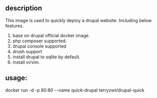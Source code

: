 ## description
This image is used to quickly deploy a drupal website. Including below features.
1. base on drupal official docker image.
2. php composer supported.
3. drupal console supported
4. drush support
5. install drupal to sqlite by default.
6. install vi/vim.


## usage:
docker run -d -p 80:80 --name quick-drupal terryzwt/drupal-quick
